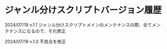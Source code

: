 # ジャンル分けスクリプトバージョン履歴

2024/07/19 v.1.1
ジャンル分けスクリプトメインのメンテナンスの際、全てメンテナンスになるので、それ修正

2024/07/18 v.1.0
不具合を修正
